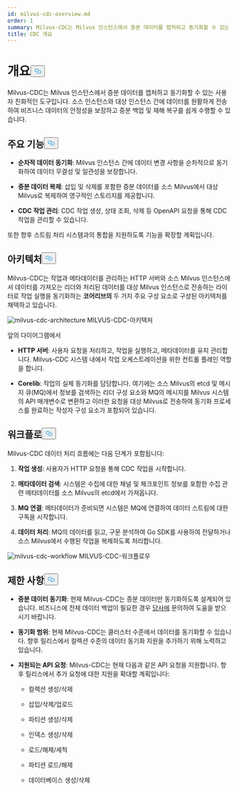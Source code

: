 ```yaml
---
id: milvus-cdc-overview.md
order: 1
summary: Milvus-CDC는 Milvus 인스턴스에서 증분 데이터를 캡처하고 동기화할 수 있는 사용자 친화적인 도구입니다.
title: CDC 개요
---
```

<h1 id="Overview" class="common-anchor-header">개요<button data-href="#Overview" class="anchor-icon" translate="no">
      <svg translate="no"
        aria-hidden="true"
        focusable="false"
        height="20"
        version="1.1"
        viewBox="0 0 16 16"
        width="16"
      >
        <path
          fill="#0092E4"
          fill-rule="evenodd"
          d="M4 9h1v1H4c-1.5 0-3-1.69-3-3.5S2.55 3 4 3h4c1.45 0 3 1.69 3 3.5 0 1.41-.91 2.72-2 3.25V8.59c.58-.45 1-1.27 1-2.09C10 5.22 8.98 4 8 4H4c-.98 0-2 1.22-2 2.5S3 9 4 9zm9-3h-1v1h1c1 0 2 1.22 2 2.5S13.98 12 13 12H9c-.98 0-2-1.22-2-2.5 0-.83.42-1.64 1-2.09V6.25c-1.09.53-2 1.84-2 3.25C6 11.31 7.55 13 9 13h4c1.45 0 3-1.69 3-3.5S14.5 6 13 6z"
        ></path>
      </svg>
    </button></h1><p>Milvus-CDC는 Milvus 인스턴스에서 증분 데이터를 캡처하고 동기화할 수 있는 사용자 친화적인 도구입니다. 소스 인스턴스와 대상 인스턴스 간에 데이터를 원활하게 전송하여 비즈니스 데이터의 안정성을 보장하고 증분 백업 및 재해 복구를 쉽게 수행할 수 있습니다.</p>
<h2 id="Key-capabilities" class="common-anchor-header">주요 기능<button data-href="#Key-capabilities" class="anchor-icon" translate="no">
      <svg translate="no"
        aria-hidden="true"
        focusable="false"
        height="20"
        version="1.1"
        viewBox="0 0 16 16"
        width="16"
      >
        <path
          fill="#0092E4"
          fill-rule="evenodd"
          d="M4 9h1v1H4c-1.5 0-3-1.69-3-3.5S2.55 3 4 3h4c1.45 0 3 1.69 3 3.5 0 1.41-.91 2.72-2 3.25V8.59c.58-.45 1-1.27 1-2.09C10 5.22 8.98 4 8 4H4c-.98 0-2 1.22-2 2.5S3 9 4 9zm9-3h-1v1h1c1 0 2 1.22 2 2.5S13.98 12 13 12H9c-.98 0-2-1.22-2-2.5 0-.83.42-1.64 1-2.09V6.25c-1.09.53-2 1.84-2 3.25C6 11.31 7.55 13 9 13h4c1.45 0 3-1.69 3-3.5S14.5 6 13 6z"
        ></path>
      </svg>
    </button></h2><ul>
<li><p><strong>순차적 데이터 동기화</strong>: Milvus 인스턴스 간에 데이터 변경 사항을 순차적으로 동기화하여 데이터 무결성 및 일관성을 보장합니다.</p></li>
<li><p><strong>증분 데이터 복제</strong>: 삽입 및 삭제를 포함한 증분 데이터를 소스 Milvus에서 대상 Milvus로 복제하여 영구적인 스토리지를 제공합니다.</p></li>
<li><p><strong>CDC 작업 관리</strong>: CDC 작업 생성, 상태 조회, 삭제 등 OpenAPI 요청을 통해 CDC 작업을 관리할 수 있습니다.</p></li>
</ul>
<p>또한 향후 스트림 처리 시스템과의 통합을 지원하도록 기능을 확장할 계획입니다.</p>
<h2 id="Architecture" class="common-anchor-header">아키텍처<button data-href="#Architecture" class="anchor-icon" translate="no">
      <svg translate="no"
        aria-hidden="true"
        focusable="false"
        height="20"
        version="1.1"
        viewBox="0 0 16 16"
        width="16"
      >
        <path
          fill="#0092E4"
          fill-rule="evenodd"
          d="M4 9h1v1H4c-1.5 0-3-1.69-3-3.5S2.55 3 4 3h4c1.45 0 3 1.69 3 3.5 0 1.41-.91 2.72-2 3.25V8.59c.58-.45 1-1.27 1-2.09C10 5.22 8.98 4 8 4H4c-.98 0-2 1.22-2 2.5S3 9 4 9zm9-3h-1v1h1c1 0 2 1.22 2 2.5S13.98 12 13 12H9c-.98 0-2-1.22-2-2.5 0-.83.42-1.64 1-2.09V6.25c-1.09.53-2 1.84-2 3.25C6 11.31 7.55 13 9 13h4c1.45 0 3-1.69 3-3.5S14.5 6 13 6z"
        ></path>
      </svg>
    </button></h2><p>Milvus-CDC는 작업과 메타데이터를 관리하는 HTTP 서버와 소스 Milvus 인스턴스에서 데이터를 가져오는 리더와 처리된 데이터를 대상 Milvus 인스턴스로 전송하는 라이터로 작업 실행을 동기화하는 <strong>코어리브의</strong> 두 가지 주요 구성 요소로 구성된 아키텍처를 채택하고 있습니다.</p>
<p>
  
   <span class="img-wrapper"> <img translate="no" src="/docs/v2.6.x/assets/milvus-cdc-architecture.png" alt="milvus-cdc-architecture" class="doc-image" id="milvus-cdc-architecture" />
   </span> <span class="img-wrapper"> <span>MILVUS-CDC-아키텍처</span> </span></p>
<p>앞의 다이어그램에서</p>
<ul>
<li><p><strong>HTTP 서버</strong>: 사용자 요청을 처리하고, 작업을 실행하고, 메타데이터를 유지 관리합니다. Milvus-CDC 시스템 내에서 작업 오케스트레이션을 위한 컨트롤 플레인 역할을 합니다.</p></li>
<li><p><strong>Corelib</strong>: 작업의 실제 동기화를 담당합니다. 여기에는 소스 Milvus의 etcd 및 메시지 큐(MQ)에서 정보를 검색하는 리더 구성 요소와 MQ의 메시지를 Milvus 시스템의 API 매개변수로 변환하고 이러한 요청을 대상 Milvus로 전송하여 동기화 프로세스를 완료하는 작성자 구성 요소가 포함되어 있습니다.</p></li>
</ul>
<h2 id="Workflow" class="common-anchor-header">워크플로<button data-href="#Workflow" class="anchor-icon" translate="no">
      <svg translate="no"
        aria-hidden="true"
        focusable="false"
        height="20"
        version="1.1"
        viewBox="0 0 16 16"
        width="16"
      >
        <path
          fill="#0092E4"
          fill-rule="evenodd"
          d="M4 9h1v1H4c-1.5 0-3-1.69-3-3.5S2.55 3 4 3h4c1.45 0 3 1.69 3 3.5 0 1.41-.91 2.72-2 3.25V8.59c.58-.45 1-1.27 1-2.09C10 5.22 8.98 4 8 4H4c-.98 0-2 1.22-2 2.5S3 9 4 9zm9-3h-1v1h1c1 0 2 1.22 2 2.5S13.98 12 13 12H9c-.98 0-2-1.22-2-2.5 0-.83.42-1.64 1-2.09V6.25c-1.09.53-2 1.84-2 3.25C6 11.31 7.55 13 9 13h4c1.45 0 3-1.69 3-3.5S14.5 6 13 6z"
        ></path>
      </svg>
    </button></h2><p>Milvus-CDC 데이터 처리 흐름에는 다음 단계가 포함됩니다:</p>
<ol>
<li><p><strong>작업 생성</strong>: 사용자가 HTTP 요청을 통해 CDC 작업을 시작합니다.</p></li>
<li><p><strong>메타데이터 검색</strong>: 시스템은 수집에 대한 채널 및 체크포인트 정보를 포함한 수집 관련 메타데이터를 소스 Milvus의 etcd에서 가져옵니다.</p></li>
<li><p><strong>MQ 연결</strong>: 메타데이터가 준비되면 시스템은 MQ에 연결하여 데이터 스트림에 대한 구독을 시작합니다.</p></li>
<li><p><strong>데이터 처리</strong>: MQ의 데이터를 읽고, 구문 분석하여 Go SDK를 사용하여 전달하거나 소스 Milvus에서 수행된 작업을 복제하도록 처리합니다.</p></li>
</ol>
<p>
  
   <span class="img-wrapper"> <img translate="no" src="/docs/v2.6.x/assets/milvus-cdc-workflow.png" alt="milvus-cdc-workflow" class="doc-image" id="milvus-cdc-workflow" />
   </span> <span class="img-wrapper"> <span>MILVUS-CDC-워크플로우</span> </span></p>
<h2 id="Limits" class="common-anchor-header">제한 사항<button data-href="#Limits" class="anchor-icon" translate="no">
      <svg translate="no"
        aria-hidden="true"
        focusable="false"
        height="20"
        version="1.1"
        viewBox="0 0 16 16"
        width="16"
      >
        <path
          fill="#0092E4"
          fill-rule="evenodd"
          d="M4 9h1v1H4c-1.5 0-3-1.69-3-3.5S2.55 3 4 3h4c1.45 0 3 1.69 3 3.5 0 1.41-.91 2.72-2 3.25V8.59c.58-.45 1-1.27 1-2.09C10 5.22 8.98 4 8 4H4c-.98 0-2 1.22-2 2.5S3 9 4 9zm9-3h-1v1h1c1 0 2 1.22 2 2.5S13.98 12 13 12H9c-.98 0-2-1.22-2-2.5 0-.83.42-1.64 1-2.09V6.25c-1.09.53-2 1.84-2 3.25C6 11.31 7.55 13 9 13h4c1.45 0 3-1.69 3-3.5S14.5 6 13 6z"
        ></path>
      </svg>
    </button></h2><ul>
<li><p><strong>증분 데이터 동기화</strong>: 현재 Milvus-CDC는 증분 데이터만 동기화하도록 설계되어 있습니다. 비즈니스에 전체 데이터 백업이 필요한 경우 <a href="https://milvus.io/community">당사에</a> 문의하여 도움을 받으시기 바랍니다.</p></li>
<li><p><strong>동기화 범위</strong>: 현재 Milvus-CDC는 클러스터 수준에서 데이터를 동기화할 수 있습니다. 향후 릴리스에서 컬렉션 수준의 데이터 동기화 지원을 추가하기 위해 노력하고 있습니다.</p></li>
<li><p><strong>지원되는 API 요청</strong>: Milvus-CDC는 현재 다음과 같은 API 요청을 지원합니다. 향후 릴리스에서 추가 요청에 대한 지원을 확대할 계획입니다:</p>
<ul>
<li><p>컬렉션 생성/삭제</p></li>
<li><p>삽입/삭제/업로드</p></li>
<li><p>파티션 생성/삭제</p></li>
<li><p>인덱스 생성/삭제</p></li>
<li><p>로드/해제/세척</p></li>
<li><p>파티션 로드/해제</p></li>
<li><p>데이터베이스 생성/삭제</p></li>
</ul></li>
</ul>
